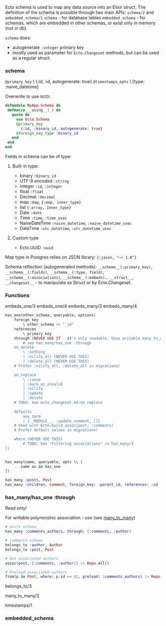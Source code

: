
 Ecto schema is used to map any data source into an Elixir struct.
 The definition of the schema is possible through two main APIs: `schema/2` and `embedded_schema/1`
 `schema` - for database tables
 `embedded_schema` - for schemas, which are embedded in other schemas, or exist only in memory (not in db).

 `schema` does:
 - autogenerate `:integer` primary key
 - mostly used as parameter for `Ecto.Changeset` methods, but can be used as a regular struct.

 ### schema
 `@primary_key` \ {:id, :id, autogenerate: true}
 `@timestamps_opts` \ [type: :naive_datetime]

Overwrite to use `UUID`:
 ```elixir
defmodule MyApp.Schema do
  defmacro __using__(_) do
    quote do
      use Ecto.Schema
      @primary_key 
        {:id, :binary_id, autogenerate: true}
      @foreign_key_type :binary_id
    end
  end
end
 ```
Fields in schema can be of type:
1. Built-in type:
    - binary `:binary_id` 
    - UTF-8 encoded `:string`
    - integer `:id`, `:integer` 
    - float `:float` 
    - Decimal `:decimal` 
    - map `:map`, `{:map, inner_type}` 
    - list `{:array, inner_type}` 
    - Date `:date` 
    - Time `:time`, `:time_usec` 
    - NaiveDateTime `:naive_datetime`, `:naive_datetime_usec` 
    - DateTime `:utc_datetime`, `:utc_datetime_usec`

2. Custom type
    - Ecto.UUID `:uuid`

Map type in Postgres relies on JSON library:
`{:jason, "~> 1.0"}`

Schema reflection (autogenerated methods):
`__schema__(:primary_key)`, `__schema__(:fields)`, `__schema__(:type, field)`, `__schema__(:associations)`, `__schema__(:embeds)`...
`__struct__`, `__changeset__` - to manipulate as Struct or by Ecto.Changeset.
 
 
 ### Functions

embeds_one/3
embeds_one/4
embeds_many/3
embeds_many/4

```elixir
has_one(other_schema, queryable, options[
    foreign_key
        \ other_schema <> "_id"
    references 
        \ primary key
    through (NEVER USE IT - it's only readable. Usse writable many_to_many)
        # see has_many/has_one :through
    on_delete
        \ :nothing
        | :nilify_all (NEVER USE THIS)
        | :delete_all (NEVER USE THIS)
    # Prefer :nilify_all, :delete_all in migrations!

    on_replace
        \ :raise
        | :mark_as_invalid
        | :nilify
        | :update
        | :delete
    # TODO: See ecto_changeset.md:on_replace
    
    defaults
        any_term
        | {__MODULE__, :update_comment, []}
    # Used with Ecto.build_assoc(post, :comments)
    # Prefer default values in migrations!

    where (NEVER USE THIS)
        # TODO: See "Filtering associations" in has_many/3  
])
    
```

```elixir
has_many(name, queryable, opts \\ [
    ...same as in has_one
])

has_many :posts, Post
has_many :children, Comment, foreign_key: :parent_id, references: :id
```

###  has_many/has_one :through
Read only!

For writable polymorphic association - use  (see [many_to_many](ecto_polymorphism.md))

```elixir
# posts schema
has_many :comments_authors, through: [:comments, :author]

# comments schema
belongs_to :author, Author
belongs_to :post, Post

# Get associated authors
assoc(post, [:comments, :author]) |> Repo.all()

# Preload associated authors
from(p in Post, where: p.id == 42, preload: :comments_authors) |> Repo.all()
```



belongs_to/3

many_to_many/3

timestamps/1
 
 ### embedded_schema

